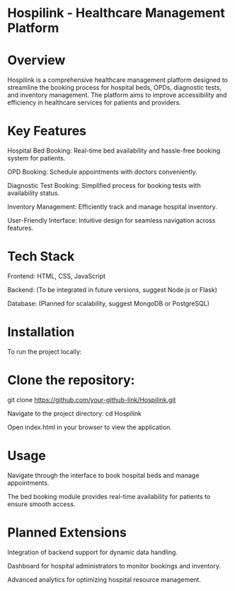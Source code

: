 # Hospilink - Healthcare Management Platform
# Overview
Hospilink is a comprehensive healthcare management platform designed to streamline the booking process for hospital beds, OPDs, diagnostic tests, and inventory management. The platform aims to improve accessibility and efficiency in healthcare services for patients and providers.

# Key Features
Hospital Bed Booking: Real-time bed availability and hassle-free booking system for patients.


OPD Booking: Schedule appointments with doctors conveniently.

Diagnostic Test Booking: Simplified process for booking tests with availability status.

Inventory Management: Efficiently track and manage hospital inventory.

User-Friendly Interface: Intuitive design for seamless navigation across features.
# Tech Stack

Frontend: HTML, CSS, JavaScript

Backend: (To be integrated in future versions, suggest Node.js or Flask)

Database: (Planned for scalability, suggest MongoDB or PostgreSQL)

# Installation
To run the project locally:

# Clone the repository:
git clone https://github.com/your-github-link/Hospilink.git

Navigate to the project directory:
cd Hospilink

Open index.html in your browser to view the application.

# Usage

Navigate through the interface to book hospital beds and manage appointments.

The bed booking module provides real-time availability for patients to ensure smooth access.
# Planned Extensions

Integration of backend support for dynamic data handling.

Dashboard for hospital administrators to monitor bookings and inventory.

Advanced analytics for optimizing hospital resource management.












